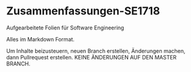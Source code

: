# Zusammenfassungen-SE1718
Aufgearbeitete Folien für Software Engineering

Alles im Markdown Format.

Um Inhalte beizusteuern, neuen Branch erstellen, Änderungen machen, dann Pullrequest erstellen.
KEINE ÄNDERUNGEN AUF DEN MASTER BRANCH.
